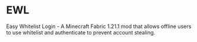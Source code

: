 # EWL
Easy Whitelist Login - A Minecraft Fabric 1.21.1 mod that allows offline users to use whitelist and authenticate to prevent account stealing.
